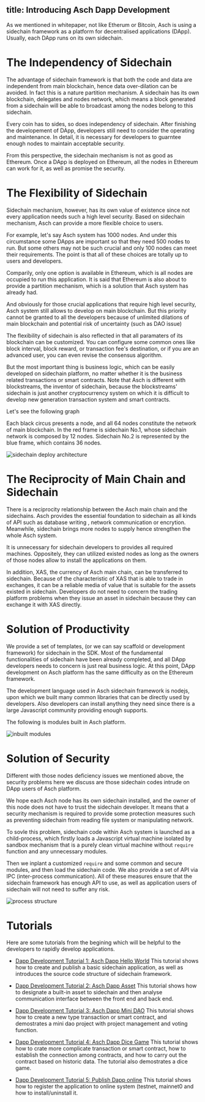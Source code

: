 title: Introducing Asch Dapp Development
---
As we mentioned in whitepaper, not like Etherum or Bitcoin, Asch is using a sidechain framework as a platform for decentralised applications (DApp). Usually, each DApp runs on its own sidechain. 

# The Independency of Sidechain

The advantage of sidechain framework is that both the code and data are independent from main blockchain, hence data over-dilation can be avoided. In fact this is a nature partition mechanism.
A sidechain has its own blockchain, delegates and nodes network, which means a block generated from a sidechain will be able to broadcast among the nodes belong to this sidechain.

Every coin has to sides, so does independency of sidechain. After finishing the developement of DApp, developers still need to consider the operating and maintenance. In detail, it is necessary for developers to guarntee enough nodes to maintain acceptable security.

From this perspective, the sidechain mechanism is not as good as Ethereum. Once a DApp is deployed on Ethereum, all the nodes in Ethereum can work for it, as well as promise the security.


# The Flexibility of Sidechain

Sidechain mechanism, however, has its own value of existence since not every application needs such a high level security. Based on sidechain mechanism, Asch can provide a more flexible choice to users.

For example, let's say Asch system has 1000 nodes. And under this circumstance some DApps are important so that they need 500 nodes to run. But some others may not be such crucial and only 100 nodes can meet their requirements. The point is that all of these choices are totally up to users and developers.

Comparily, only one option is available in Ethereum, which is all nodes are occupied to run this application. It is said that Ethereum is also about to provide a partition mechanism, which is a solution that Asch system has already had.

And obviously for those crucial applications that require high level security, Asch system still allows to develop on main blockchain. But this priority cannot be granted to all the developers because of unlimited dilations of main blockchain and potential risk of uncertainty (such as DAO issue)

The flexibility of sidechain is also reflected in that all paramaters of its blockchain can be customized. You can configure some common ones like block interval, block reward, or transaction fee's destination, or if you are an advanced user, you can even revise the consensus algorithm.

But the most important thing is business logic, which can be easily developed on sidechain platform, no matter whether it is the business related transactions or smart contracts. Note that Asch is different with blockstreams, the inventor of sidechain, because the blockstreams' sidechain is just another cryptocurrency system on which it is difficult to develop new generation transaction system and smart contracts.

Let's see the following graph

Each black circus presents a node, and all 64 nodes constitute the network of main blockchain. In the red frame is sidechain No.1, whose sidechain network is composed by 12 nodes. Sidechain No.2 is represented by the blue frame, which contains 36 nodes.

![sidechain deploy architecture](./assets/sidechain-deploy.png)

# The Reciprocity of Main Chain and Sidechain

There is a reciprocity relationship between the Asch main chain and the sidechains. Asch provides the essential foundation to sidechain as all kinds of API such as database writing , network communication or encrytion. Meanwhile, sidechain brings more nodes to supply hence strengthen the whole Asch system.

It is unnecessary for sidechain developers to provides all required machines. Oppositely, they can utilized existed nodes as long as the owners of those nodes allow to install the applications on them.

In addition, XAS, the currency of Asch main chain, can be transferred to sidechain. Because of the characteristic of XAS that is able to trade in exchanges, it can be a reliable media of value that is suitable for the assets existed in sidechain. Developers do not need to concern the trading platform problems when they issue an asset in sidechain because they can exchange it with XAS directly.


# Solution of Productivity

We provide a set of templates, (or we can say scaffold or development framework) for sidechain in the SDK. Most of the fundamental functionalities of sidechain have been already completed, and all DApp developers needs to concern is just real business logic. At this point, DApp development on Asch platform has the same difficulty as on the Ethereum framework. 

The development language used in Asch sidechain framework is nodejs, upon which we built many common libraries that can be directly used by developers. Also developers can install anything they need since there is a large Javascript community providing enough supports.

The following is modules built in Asch platform.

![inbuilt modules](./assets/inbuilt-modules.png)

# Solution of Security

Different with those nodes deficiency issues we mentioned above, the security problems here we discuss are those sidechain codes intrude on DApp users of Asch platform.

We hope each Asch node has its own sidechain installed, and the owner of this node does not have to trust the sidechain developer. It means that a security mechanism is required to provide some protection measures such as preventing sidechain from reading file system or manipulating network.

To sovle this problem, sidechain code within Asch system is launched as a child-process,  which firstly loads a Javascript virtual machine isolated by sandbox mechanism that is a purely clean virtual machine without `require` function and any unnecessary modules.

Then we inplant a customized `require` and some common and secure modules, and then load the sidechain code. We also provide a set of API via IPC (inter-process communication). All of these measures ensure that the sidechain framework has enough API to use, as well as application users of sidechain will not need to suffer any risk.


![process structure](./assets/process-structure.png)

# Tutorials

Here are some tutorials from the begining which will be helpful to the developers to rapidly develop applications.

- [Dapp Development Tutorial 1: Asch Dapp Hello World](./dapp_docs/1_hello_en.md)
	This tutorial shows how to create and publish a basic sidechain application, as well as introduces the source code structure of sidechain framework.

- [Dapp Development Tutorial 2: Asch Dapp Asset](./dapp_docs/2_asset_en.md)
	This tutorial shows how to designate a built-in asset to sidechain and then analyse communication interface between the front end and back end. 


- [Dapp Development Tutorial 3: Asch Dapp Mini DAO](./dapp_docs/3_mini_dao_en.md)
	This tutorial shows how to create a new type transaction or smart contract, and demostrates a mini dao project with project management and voting function.

- [Dapp Development Tutorial 4: Asch Dapp Dice Game](./dapp_docs/4_dice_game_en.md)
	This tutorial shows how to crate more complicate transaction or smart contract, how to establish the connection among contracts, and how to carry out the contract based on historic data. The tutorial also demostrates a dice game.

- [Dapp Development Tutorial 5: Publish Dapp online](./dapp_docs/5_dapp_publish_en.md)
	This tutorial shows how to register the application to online system (testnet, mainnet0 and how to install/uninstall it.
